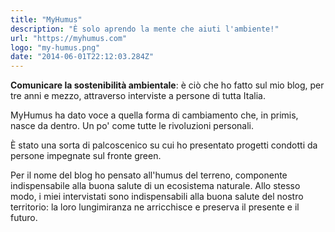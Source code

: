 ```yaml
---
title: "MyHumus"
description: "È solo aprendo la mente che aiuti l'ambiente!"
url: "https://myhumus.com"
logo: "my-humus.png"
date: "2014-06-01T22:12:03.284Z"
---
```


**Comunicare la sostenibilità ambientale**: è ciò che ho fatto sul mio blog, per tre anni e mezzo, attraverso interviste a persone di tutta Italia.

MyHumus ha dato voce a quella forma di cambiamento che, in primis, nasce da dentro. Un po' come tutte le rivoluzioni personali.

È stato una sorta di palcoscenico su cui ho presentato progetti condotti da persone impegnate sul fronte green.

Per il nome del blog ho pensato all'humus del terreno, componente indispensabile alla buona salute di un ecosistema naturale. Allo stesso modo, i miei intervistati sono indispensabili alla buona salute del nostro territorio: la loro lungimiranza ne arricchisce e preserva il presente e il futuro.

